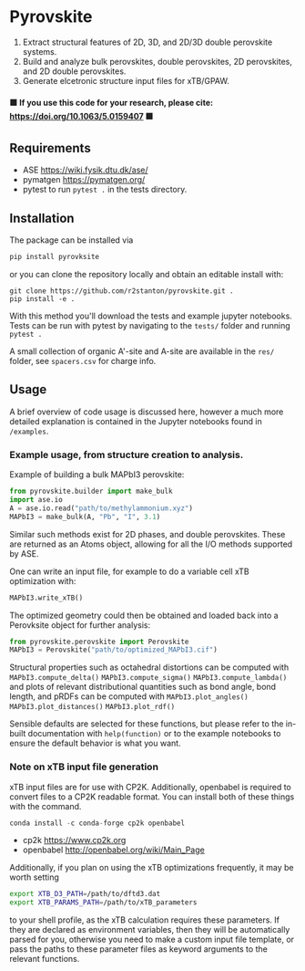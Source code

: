 # Pyrovskite
1) Extract structural features of 2D, 3D, and 2D/3D double perovskite systems.
2) Build and analyze bulk perovskites, double perovskites, 2D perovskites, and 2D double perovskites.
3) Generate elcetronic structure input files for xTB/GPAW.

#### 🟩 If you use this code for your research, please cite: https://doi.org/10.1063/5.0159407 🟩

## Requirements
- ASE https://wiki.fysik.dtu.dk/ase/
- pymatgen https://pymatgen.org/
- pytest to run ```pytest .``` in the tests directory.

## Installation
The package can be installed via 
```python
pip install pyrovksite
```

or you can clone the repository locally and obtain an editable install with:

```
git clone https://github.com/r2stanton/pyrovskite.git .
pip install -e .
```

With this method you'll download the tests and example jupyter notebooks. Tests can be run with pytest by navigating to the `tests/` folder and running ```pytest .```

A small collection of organic A'-site and A-site are available in the `res/` folder, see `spacers.csv` for charge info.

## Usage
A brief overview of code usage is discussed here, however a much more detailed explanation is contained in the Jupyter notebooks found in `/examples`.

### Example usage, from structure creation to analysis.

Example of building a bulk MAPbI3 perovskite:

```python
from pyrovskite.builder import make_bulk
import ase.io
A = ase.io.read("path/to/methylammonium.xyz")
MAPbI3 = make_bulk(A, "Pb", "I", 3.1)
```
Similar such methods exist for 2D phases, and double perovskites. These are returned as an Atoms object, allowing for all the I/O methods supported by ASE.

One can write an input file, for example to do a variable cell xTB optimization with:
```python
MAPbI3.write_xTB()
```

The optimized geometry could then be obtained and loaded back into a Perovksite object for further analysis:
```python
from pyrovskite.perovskite import Perovskite
MAPbI3 = Perovskite("path/to/optimized_MAPbI3.cif")
```

Structural properties such as octahedral distortions can be computed with ```MAPbI3.compute_delta()``` ```MAPbI3.compute_sigma()``` ```MAPbI3.compute_lambda()``` and plots of relevant distributional quantities such as bond angle, bond length, and pRDFs can be computed with ```MAPbI3.plot_angles()``` ```MAPbI3.plot_distances()``` ```MAPbI3.plot_rdf()```

Sensible defaults are selected for these functions, but please refer to the in-built documentation with ```help(function)``` or to the example notebooks to ensure the default behavior is what you want.


### Note on xTB input file generation
xTB input files are for use with CP2K. Additionally, openbabel is required to
convert files to a CP2K readable format. You can install both of these things
with the command.
 
```python
conda install -c conda-forge cp2k openbabel
```
 - cp2k https://www.cp2k.org
 - openbabel http://openbabel.org/wiki/Main_Page

Additionally, if you plan on using the xTB optimizations frequently, it may be worth setting 
```zsh
export XTB_D3_PATH=/path/to/dftd3.dat
export XTB_PARAMS_PATH=/path/to/xTB_parameters
```
to your shell profile, as the xTB calculation requires these parameters. If they are declared as environment variables, then they will be automatically parsed for you, otherwise you need to make a custom input file template, or pass the paths to these parameter files as keyword arguments to the relevant functions.

